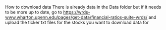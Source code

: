 How to download data
There is already data in the Data folder but if it needs to be more up to date, go to https://wrds-www.wharton.upenn.edu/pages/get-data/financial-ratios-suite-wrds/ and upload the ticker txt files for the stocks you want to download data for
